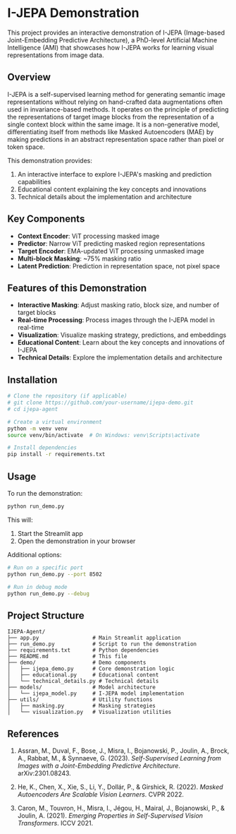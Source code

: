 # I-JEPA Demonstration

This project provides an interactive demonstration of I-JEPA (Image-based Joint-Embedding Predictive Architecture), a PhD-level Artificial Machine Intelligence (AMI) that showcases how I-JEPA works for learning visual representations from image data.

## Overview

I-JEPA is a self-supervised learning method for generating semantic image representations without relying on hand-crafted data augmentations often used in invariance-based methods. It operates on the principle of predicting the representations of target image blocks from the representation of a single context block within the same image. It is a non-generative model, differentiating itself from methods like Masked Autoencoders (MAE) by making predictions in an abstract representation space rather than pixel or token space.

This demonstration provides:
1. An interactive interface to explore I-JEPA's masking and prediction capabilities
2. Educational content explaining the key concepts and innovations
3. Technical details about the implementation and architecture

## Key Components

- **Context Encoder**: ViT processing masked image
- **Predictor**: Narrow ViT predicting masked region representations
- **Target Encoder**: EMA-updated ViT processing unmasked image
- **Multi-block Masking**: ~75% masking ratio
- **Latent Prediction**: Prediction in representation space, not pixel space

## Features of this Demonstration

- **Interactive Masking**: Adjust masking ratio, block size, and number of target blocks
- **Real-time Processing**: Process images through the I-JEPA model in real-time
- **Visualization**: Visualize masking strategy, predictions, and embeddings
- **Educational Content**: Learn about the key concepts and innovations of I-JEPA
- **Technical Details**: Explore the implementation details and architecture

## Installation

```bash
# Clone the repository (if applicable)
# git clone https://github.com/your-username/ijepa-demo.git
# cd ijepa-agent

# Create a virtual environment
python -m venv venv
source venv/bin/activate  # On Windows: venv\Scripts\activate

# Install dependencies
pip install -r requirements.txt
```

## Usage

To run the demonstration:

```bash
python run_demo.py
```

This will:
1. Start the Streamlit app
2. Open the demonstration in your browser

Additional options:

```bash
# Run on a specific port
python run_demo.py --port 8502

# Run in debug mode
python run_demo.py --debug
```

## Project Structure

```
IJEPA-Agent/
├── app.py                 # Main Streamlit application
├── run_demo.py            # Script to run the demonstration
├── requirements.txt       # Python dependencies
├── README.md              # This file
├── demo/                  # Demo components
│   ├── ijepa_demo.py      # Core demonstration logic
│   ├── educational.py     # Educational content
│   └── technical_details.py # Technical details
├── models/                # Model architecture
│   └── ijepa_model.py     # I-JEPA model implementation
├── utils/                 # Utility functions
│   ├── masking.py         # Masking strategies
│   └── visualization.py   # Visualization utilities
```

## References

1. Assran, M., Duval, F., Bose, J., Misra, I., Bojanowski, P., Joulin, A., Brock, A., Rabbat, M., & Synnaeve, G. (2023). *Self-Supervised Learning from Images with a Joint-Embedding Predictive Architecture*. arXiv:2301.08243.

2. He, K., Chen, X., Xie, S., Li, Y., Dollár, P., & Girshick, R. (2022). *Masked Autoencoders Are Scalable Vision Learners*. CVPR 2022.

3. Caron, M., Touvron, H., Misra, I., Jégou, H., Mairal, J., Bojanowski, P., & Joulin, A. (2021). *Emerging Properties in Self-Supervised Vision Transformers*. ICCV 2021.
